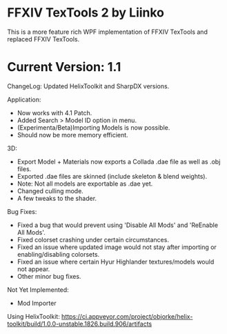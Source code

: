
# FFXIV TexTools 2 by Liinko
This is a more feature rich WPF implementation of FFXIV TexTools and replaced FFXIV TexTools.

# Current Version: 1.1
ChangeLog:
Updated HelixToolkit and SharpDX versions.
        
Application:
 - Now works with 4.1 Patch.
 - Added Search > Model ID option in menu.
 - (Experimenta/Beta)Importing Models is now possible.
 - Should now be more memory efficient.
 
3D:
 - Export Model + Materials now exports a Collada .dae file as well as .obj files.
 - Exported .dae files are skinned (include skeleton & blend weights).
 - Note: Not all models are exportable as .dae yet.
 - Changed culling mode.
 - A few tweaks to the shader.
 
Bug Fixes:
 - Fixed a bug that would prevent using 'Disable All Mods' and 'ReEnable All Mods'.
 - Fixed colorset crashing under certain circumstances.
 - Fixed an issue where updated image would not stay after importing or enabling/disabling colorsets.
 - Fixed an issue where certain Hyur Highlander textures/models would not appear.
 - Other minor bug fixes.

Not Yet Implemented:
* Mod Importer

Using HelixToolkit:
https://ci.appveyor.com/project/objorke/helix-toolkit/build/1.0.0-unstable.1826.build.906/artifacts
